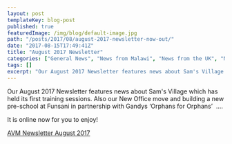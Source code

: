 ```yaml
---
layout: post
templateKey: blog-post
published: true
featuredImage: /img/blog/default-image.jpg
path: "/posts/2017/08/august-2017-newsletter-now-out/"
date: "2017-08-15T17:49:41Z"
title: "August 2017 Newsletter"
categories: ["General News", "News from Malawi", "News from the UK", "Newsletters"]
tags: []
excerpt: "Our August 2017 Newsletter features news about Sam's Village which has held its first training sess..."
---
```


Our August 2017 Newsletter features news about Sam's Village which has held its first training sessions. Also our New Office move and building a new pre-school at Funsani in partnership with Gandys ‘Orphans for Orphans’  ....

It is online now for you to enjoy!

[AVM Newsletter August 2017](https://f000.backblazeb2.com/file/avm-wp-uploads/2017/08/AVM-Newsletter-August-2017-lowres.pdf)